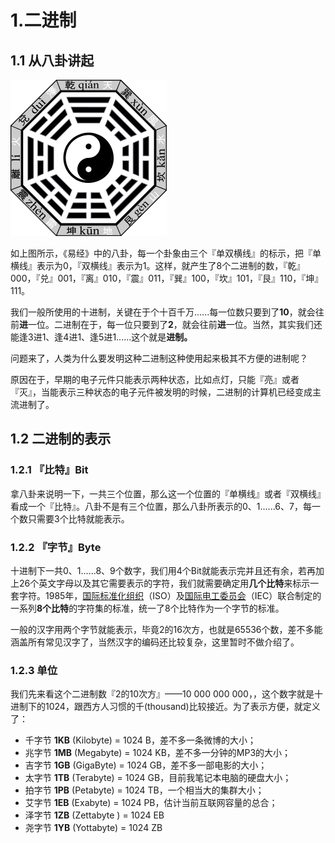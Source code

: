 # 1.二进制

## 1.1 从八卦讲起

![](/assets/八卦.png)

如上图所示，《易经》中的八卦，每一个卦象由三个『单双横线』的标示，把『单横线』表示为0，『双横线』表示为1。这样，就产生了8个二进制的数，『乾』000，『兑』001，『离』010，『震』011，『巽』100，『坎』101，『艮』110，『坤』111。

我们一般所使用的十进制，关键在于个十百千万......每一位数只要到了**10**，就会往前**进**一位。二进制在于，每一位只要到了**2**，就会往前**进**一位。当然，其实我们还能逢3进1、逢4进1、逢5进1......这个就是**进制。**

问题来了，人类为什么要发明这种二进制这种使用起来极其不方便的进制呢？

原因在于，早期的电子元件只能表示两种状态，比如点灯，只能『亮』或者『灭』，当能表示三种状态的电子元件被发明的时候，二进制的计算机已经变成主流进制了。

## 1.2 二进制的表示

### 1.2.1 『比特』Bit

拿八卦来说明一下，一共三个位置，那么这一个位置的『单横线』或者『双横线』看成一个『比特』。八卦不是有三个位置，那么八卦所表示的0、1......6、7，每一个数只需要3个比特就能表示。

### 1.2.2 『字节』Byte

十进制下一共0、1......8、9个数字，我们用4个Bit就能表示完并且还有余，若再加上26个英文字母以及其它需要表示的字符，我们就需要确定用**几个比特**来标示一套字符。1985年，[国际标准化组织](https://zh.wikipedia.org/wiki/國際標準化組織)（ISO）及[国际电工委员会](https://zh.wikipedia.org/wiki/国际电工委员会)（IEC）联合制定的一系列**8个比特**的字符集的标准，统一了8个比特作为一个字节的标准。

一般的汉字用两个字节就能表示，毕竟2的16次方，也就是65536个数，差不多能涵盖所有常见汉字了，当然汉字的编码还比较复杂，这里暂时不做介绍了。

### 1.2.3 单位

我们先来看这个二进制数『2的10次方』——10 000 000 000，，这个数字就是十进制下的1024，跟西方人习惯的千\(thousand\)比较接近。为了表示方便，就定义了：

* 千字节 **1KB** \(Kilobyte\) = 1024 B，差不多一条微博的大小；
* 兆字节 **1MB** \(Megabyte\) = 1024 KB，差不多一分钟的MP3的大小；
* 吉字节 **1GB** \(GigaByte\) = 1024 GB，差不多一部电影的大小；
* 太字节 **1TB** \(Terabyte\) = 1024 GB，目前我笔记本电脑的硬盘大小；
* 拍字节 **1PB** \(Petabyte\) = 1024 TB，一个相当大的集群大小；
* 艾字节 **1EB** \(Exabyte\) = 1024 PB，估计当前互联网容量的总合；
* 泽字节 **1ZB** \(Zettabyte \) = 1024 EB
* 尧字节 **1YB** \(Yottabyte\) = 1024 ZB





